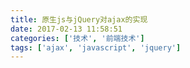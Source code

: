 ```yaml
---
title: 原生js与jQuery对ajax的实现
date: 2017-02-13 11:58:51
categories: ['技术', '前端技术']
tags: ['ajax', 'javascript', 'jquery']
---
```

